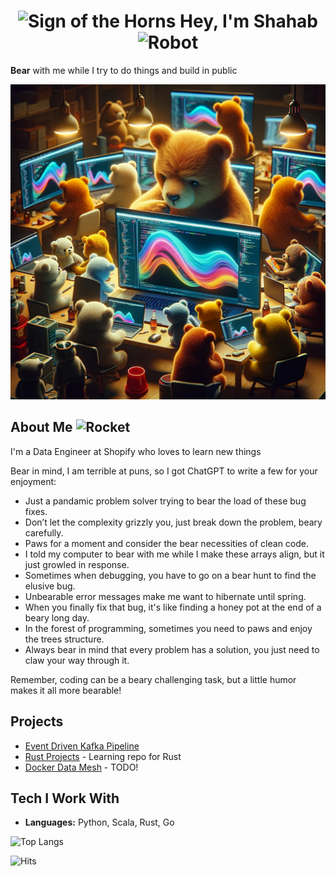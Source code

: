 <h1 align=center><img src="https://raw.githubusercontent.com/Tarikul-Islam-Anik/Animated-Fluent-Emojis/master/Emojis/Hand%20gestures/Sign%20of%20the%20Horns.png" alt="Sign of the Horns" width="25" height="25" /> Hey, I'm Shahab <img src="https://raw.githubusercontent.com/Tarikul-Islam-Anik/Animated-Fluent-Emojis/master/Emojis/Smilies/Robot.png" alt="Robot" width="25" height="25" /></h1>

**Bear** with me while I try to do things and build in public 

<p align=center>
  <img src="coding_bears.webp" alt="Coding Bears" />  
</p>


## About Me <img src="https://raw.githubusercontent.com/Tarikul-Islam-Anik/Telegram-Animated-Emojis/main/Travel%20and%20Places/Rocket.webp" alt="Rocket" width="25" height="25" />

I'm a Data Engineer at Shopify who loves to learn new things

Bear in mind, I am terrible at puns, so I got ChatGPT to write a few for your enjoyment:

- Just a pandamic problem solver trying to bear the load of these bug fixes.
- Don’t let the complexity grizzly you, just break down the problem, beary carefully.
- Paws for a moment and consider the bear necessities of clean code.
- I told my computer to bear with me while I make these arrays align, but it just growled in response.
- Sometimes when debugging, you have to go on a bear hunt to find the elusive bug.
- Unbearable error messages make me want to hibernate until spring.
- When you finally fix that bug, it's like finding a honey pot at the end of a beary long day.
- In the forest of programming, sometimes you need to paws and enjoy the trees structure.
- Always bear in mind that every problem has a solution, you just need to claw your way through it.

Remember, coding can be a beary challenging task, but a little humor makes it all more bearable!

## Projects

- [Event Driven Kafka Pipeline](https://github.com/shahaba/event-driven-kafka-pipeline)
- [Rust Projects](https://github.com/shahaba/rust-projects) - Learning repo for Rust
- [Docker Data Mesh](https://github.com/shahaba/docker-data-mesh) - TODO!


## Tech I Work With

- **Languages:** Python, Scala, Rust, Go

![Top Langs](https://github-readme-stats.vercel.app/api/top-langs/?username=shahaba&layout=compact)

![Hits](https://hits-app.vercel.app/hits?url=https://github.com/shahaba)
